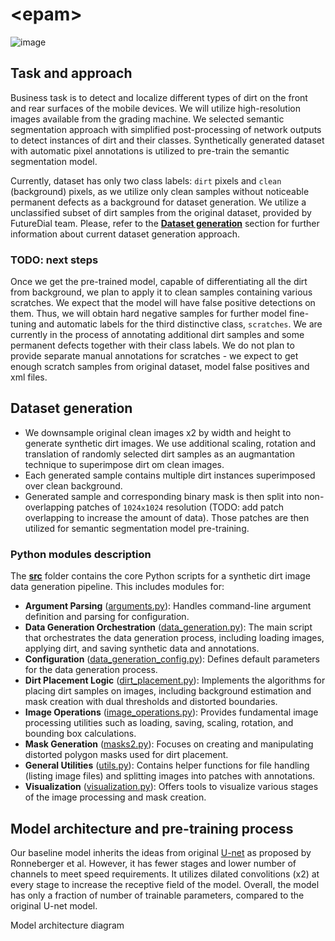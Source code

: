 # \<epam\>
![image](https://github.com/user-attachments/assets/c564dc1b-ef6e-49ef-9771-c8db051600ac)

## Task and approach
Business task is to detect and localize different types of dirt on the front and rear surfaces of the mobile devices.
We will utilize high-resolution images available from the grading machine.
We selected semantic segmentation approach with simplified post-processing of network outputs to detect instances of dirt and their classes.
Synthetically generated dataset with automatic pixel annotations is utilized to pre-train the semantic segmentation model.

Currently, dataset has only two class labels: `dirt` pixels and `clean` (background) pixels, as we utilize only clean samples without noticeable permanent defects as a background for dataset generation. We utilize a unclassified subset of dirt samples from the original dataset, provided by FutureDial team.
Please, refer to the [**Dataset generation**](https://github.com/chencen2000/epam/edit/main/README.md#dataset-generation) section for further information about current dataset generation approach.

### TODO: next steps
Once we get the pre-trained model, capable of differentiating all the dirt from background, we plan to apply it to clean samples containing various scratches.
We  expect that the model will have false positive detections on them. Thus, we will obtain hard negative samples for further model fine-tuning and automatic labels for the third distinctive class, `scratches`.
We are currently in the process of annotating additional dirt samples and some permanent defects together with their class labels. We do not plan to provide separate manual annotations for scratches - we expect to get enough scratch samples from original dataset, model false positives and xml files.

## Dataset generation
- We downsample original clean images x2 by width and height to generate synthetic dirt images. We use additional scaling, rotation and translation of randomly selected dirt samples as an augmantation technique to superimpose dirt om clean images.
- Each generated sample contains multiple dirt instances superimposed over clean background.
- Generated sample and corresponding binary mask is then split into non-overlapping patches of `1024x1024` resolution (TODO: add patch overlapping to increase the amount of data). Those patches are then utilized for semantic segmentation model pre-training.

### Python modules description
The [**src**](https://github.com/chencen2000/epam/tree/develop) folder contains the core Python scripts for a synthetic dirt image data generation pipeline. This includes modules for:

- **Argument Parsing** ([arguments.py](https://github.com/chencen2000/epam/blob/develop/src/arguments.py)): Handles command-line argument definition and parsing for configuration.
- **Data Generation Orchestration** ([data_generation.py](https://github.com/chencen2000/epam/blob/develop/src/data_generation.py)): The main script that orchestrates the data generation process, including loading images, applying dirt, and saving synthetic data and annotations.
- **Configuration** ([data_generation_config.py](https://github.com/chencen2000/epam/blob/develop/src/data_generation_config.py)): Defines default parameters for the data generation process.
- **Dirt Placement Logic** ([dirt_placement.py](https://github.com/chencen2000/epam/blob/develop/src/dirt_placement.py)): Implements the algorithms for placing dirt samples on images, including background estimation and mask creation with dual thresholds and distorted boundaries.
- **Image Operations** ([image_operations.py](https://github.com/chencen2000/epam/blob/develop/src/image_operations.py)): Provides fundamental image processing utilities such as loading, saving, scaling, rotation, and bounding box calculations.
- **Mask Generation** ([masks2.py](https://github.com/chencen2000/epam/blob/develop/src/masks2.py)): Focuses on creating and manipulating distorted polygon masks used for dirt placement.
- **General Utilities** ([utils.py](https://github.com/chencen2000/epam/blob/develop/src/utils.py)): Contains helper functions for file handling (listing image files) and splitting images into patches with annotations.
- **Visualization** ([visualization.py](https://github.com/chencen2000/epam/blob/develop/src/visualization.py)): Offers tools to visualize various stages of the image processing and mask creation.

## Model architecture and pre-training process
Our baseline model inherits the ideas from original [U-net](https://arxiv.org/abs/1505.04597) as proposed by Ronneberger et al. However, it has fewer stages and lower number of channels to meet speed requirements. It utilizes dilated convolitions (x2) at every stage to increase the receptive field of the model. Overall, the model has only a fraction of number of trainable parameters, compared to the original U-net model.

Model architecture diagram


